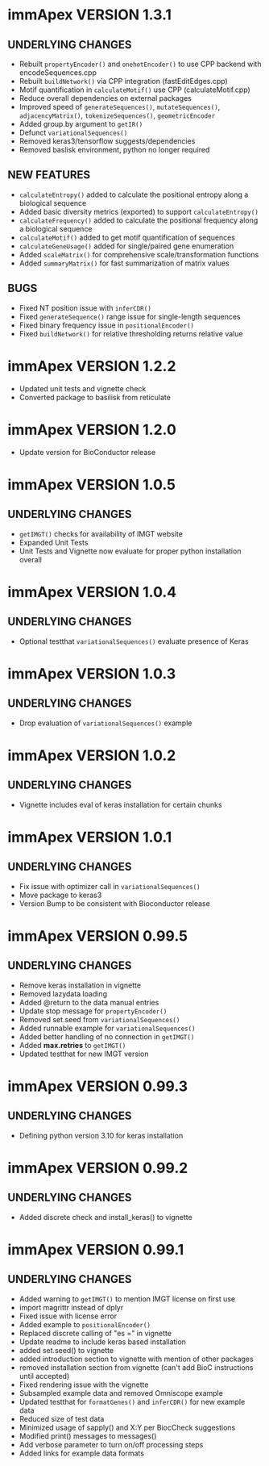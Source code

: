 # immApex VERSION 1.3.1

## UNDERLYING CHANGES
* Rebuilt ```propertyEncoder()``` and ```onehotEncoder()``` to use CPP backend with encodeSequences.cpp
* Rebuilt ```buildNetwork()``` via CPP integration (fastEditEdges.cpp)
* Motif quantification in ```calculateMotif()``` use CPP (calculateMotif.cpp)
* Reduce overall dependencies on external packages
* Improved speed of ```generateSequences()```, ```mutateSequences()```, ```adjacencyMatrix()```, ```tokenizeSequences()```, ```geometricEncoder```
* Added group.by argument to ```getIR()```
* Defunct ```variationalSequences()``` 
* Removed keras3/tensorflow suggests/dependencies
* Removed baslisk environment, python no longer required

## NEW FEATURES
* ```calculateEntropy()``` added to calculate the positional entropy along a biological sequence
* Added basic diversity metrics (exported) to support ```calculateEntropy()```
* ```calculateFrequency()``` added to calculate the positional frequency along a biological sequence
* ```calculateMotif()``` added to get motif quantification of sequences
* ```calculateGeneUsage()``` added for single/paired gene enumeration
* Added ```scaleMatrix()``` for comprehensive scale/transformation functions
* Added ```summaryMatrix()``` for fast summarization of matrix values

## BUGS
* Fixed NT position issue with ```inferCDR()```
* Fixed ```generateSequence()``` range issue for single-length sequences
* Fixed binary frequency issue in ```positionalEncoder()```
* Fixed ```buildNetwork()``` for relative thresholding returns relative value

# immApex VERSION 1.2.2
* Updated unit tests and vignette check
* Converted package to basilisk from reticulate

# immApex VERSION 1.2.0
* Update version for BioConductor release

# immApex VERSION 1.0.5

## UNDERLYING CHANGES
* ```getIMGT()``` checks for availability of IMGT website
* Expanded Unit Tests
* Unit Tests and Vignette now evaluate for proper python installation overall

# immApex VERSION 1.0.4

## UNDERLYING CHANGES
* Optional testthat ```variationalSequences()``` evaluate presence of Keras

# immApex VERSION 1.0.3

## UNDERLYING CHANGES
* Drop evaluation of ```variationalSequences()``` example

# immApex VERSION 1.0.2

## UNDERLYING CHANGES
* Vignette includes eval of keras installation for certain chunks

# immApex VERSION 1.0.1

## UNDERLYING CHANGES
* Fix issue with optimizer call in ```variationalSequences()```
* Move package to keras3
* Version Bump to be consistent with Bioconductor release

# immApex VERSION 0.99.5

## UNDERLYING CHANGES
* Remove keras installation in vignette
* Removed lazydata loading
* Added @return to the data manual entries
* Update stop message for ```propertyEncoder()```
* Removed set.seed from ```variationalSequences()```
* Added runnable example for ```variationalSequences()```
* Added better handling of no connection in ```getIMGT()```
* Added **max.retries** to ```getIMGT()```
* Updated testthat for new IMGT version

# immApex VERSION 0.99.3

## UNDERLYING CHANGES
* Defining python version 3.10 for keras installation

# immApex VERSION 0.99.2

## UNDERLYING CHANGES
* Added discrete check and install_keras() to vignette


# immApex VERSION 0.99.1

## UNDERLYING CHANGES
* Added warning to ```getIMGT()``` to mention IMGT license on first use
* import magrittr instead of dplyr
* Fixed issue with license error
* Added example to ```positionalEncoder()```
* Replaced discrete calling of "es =" in vignette
* Update readme to include keras based installation
* added set.seed() to vignette
* added introduction section to vignette with mention of other packages
* removed installation section from vignette (can't add BioC instructions until accepted)
* Fixed rendering issue with the vignette
* Subsampled example data and removed Omniscope example
* Updated testthat for ```formatGenes()``` and ```inferCDR()``` for new example data
* Reduced size of test data
* Minimized usage of sapply() and X:Y per BiocCheck suggestions
* Modified print() messages to messages()
* Add verbose parameter to turn on/off processing steps
* Added links for example data formats
